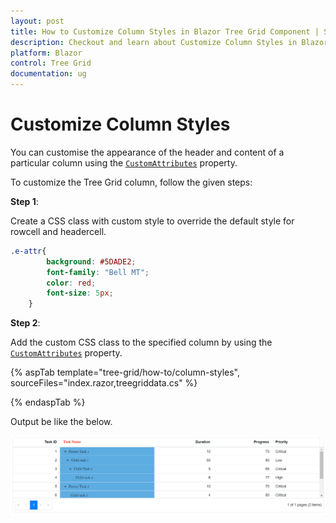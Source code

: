 ```yaml
---
layout: post
title: How to Customize Column Styles in Blazor Tree Grid Component | Syncfusion
description: Checkout and learn about Customize Column Styles in Blazor Tree Grid component of Syncfusion, and more details.
platform: Blazor
control: Tree Grid
documentation: ug
---
```


# Customize Column Styles

You can customise the appearance of the header and content of a particular column using the [`CustomAttributes`](https://help.syncfusion.com/cr/blazor/Syncfusion.Blazor.TreeGrid.TreeGridColumn.html#Syncfusion_Blazor_TreeGrid_TreeGridColumn_CustomAttributes) property.

To customize the Tree Grid column, follow the given steps:

**Step 1**:

Create a CSS class with custom style to override the default style for rowcell and headercell.

```css
.e-attr{
        background: #5DADE2;
        font-family: "Bell MT";
        color: red;
        font-size: 5px;
    }
```

**Step 2**:

Add the custom CSS class to the specified column by using the [`CustomAttributes`](https://help.syncfusion.com/cr/blazor/Syncfusion.Blazor.TreeGrid.TreeGridColumn.html#Syncfusion_Blazor_TreeGrid_TreeGridColumn_CustomAttributes) property.

{% aspTab template="tree-grid/how-to/column-styles", sourceFiles="index.razor,treegriddata.cs" %}

{% endaspTab %}

Output be like the below.

![`Final output`](../images/changecolumnstyle.PNG)